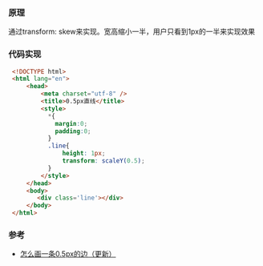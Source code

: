 ### 原理
通过transform: skew来实现。宽高缩小一半，用户只看到1px的一半来实现效果

### 代码实现
```html
 <!DOCTYPE html>
 <html lang="en">
     <head>
         <meta charset="utf-8" />
         <title>0.5px直线</title>
         <style>
           *{
             margin:0;
             padding:0;
           }
           .line{
               height: 1px;
               transform: scaleY(0.5);
           }
         </style>
     </head>
     <body>
        <div class='line'></div>
     </body>
 </html>
```

### 参考
- [怎么画一条0.5px的边（更新）](https://juejin.im/post/6844903582370643975)
